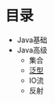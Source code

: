 <!-- vscode-markdown-toc -->

<!-- vscode-markdown-toc-config
	numbering=true
	autoSave=true
	/vscode-markdown-toc-config -->
<!-- /vscode-markdown-toc -->

# 目录
- Java基础  
- Java高级  
    - 集合  
    - [泛型](https://github.com/ZHI-JIU/JavaBasic/blob/main/Generic/README.md)
    - IO流
    - 反射
    
